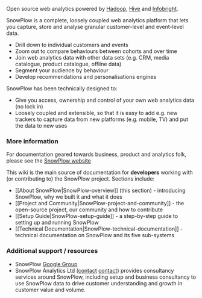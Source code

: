 Open source web analytics powered by [Hadoop](http://hadoop.apache.org/), [Hive](http://hive.apache.org/) and [Infobright](http://www.infobright.org/).

SnowPlow is a complete, loosely coupled web analytics platform that lets you capture, store and analyse granular customer-level and event-level data.

* Drill down to individual customers and events
* Zoom out to compare behaviours between cohorts and over time
* Join web analytics data with other data sets (e.g. CRM, media catalogue, product catalogue, offline data)
* Segment your audience by behaviour
* Develop recommendations and personalisations engines

SnowPlow has been technically designed to:

* Give you access, ownership and control of your own web analytics data (no lock in)
* Loosely coupled and extensible, so that it is easy to add e.g. new trackers to capture data from new platforms (e.g. mobile, TV) and put the data to new uses

### More information

For documentation geared towards business, product and analytics folk, please see the [SnowPlow website](http://snowplowanalytics.com)

This wiki is the main source of documentation for **developers** working with (or contributing to) the SnowPlow project. Sections include:
* [[About SnowPlow|SnowPlow-overview]] (this section) - introducing SnowPlow, why we built it and what it does
* [[Project and Community|SnowPlow-project-and-community]] - the open-source project, our community and how to contribute
* [[Setup Guide|SnowPlow-setup-guide]] - a step-by-step guide to setting up and running SnowPlow
* [[Technical Documentation|SnowPlow-technical-documentation]] - technical documentation on SnowPlow and its five sub-systems

### Additional support / resources

* SnowPlow [Google Group](https://groups.google.com/forum/#!forum/snowplow-user)
* SnowPlow Analytics Ltd ([contact] [contact]) provides consultancy services around SnowPlow, including setup and business consultancy to use SnowPlow data to drive customer understanding and growth in customer value and volume. 

[contact]: mailto:services@snowplowanalytics.com